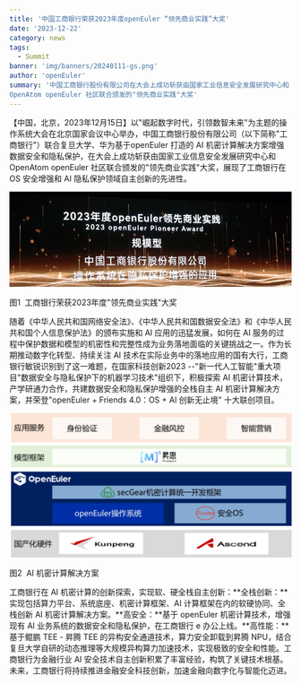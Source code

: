 ```yaml
---
title: '中国工商银行荣获2023年度openEuler “领先商业实践”大奖'
date: '2023-12-22'
category: news
tags:
  - Summit
banner: 'img/banners/20240111-gs.png'
author: 'openEuler'
summary: '中国工商银行股份有限公司在大会上成功斩获由国家工业信息安全发展研究中心和
OpenAtom openEuler 社区联合颁发的"领先商业实践"大奖'
---
```




【中国，北京，2023年12月15日】以"崛起数字时代，引领数智未来"为主题的操作系统大会在北京国家会议中心举办，中国工商银行股份有限公司（以下简称"工商银行"）联合复旦大学、华为基于openEuler
打造的 AI
机密计算解决方案增强数据安全和隐私保护，在大会上成功斩获由国家工业信息安全发展研究中心和
OpenAtom openEuler 社区联合颁发的"领先商业实践"大奖，展现了工商银行在 OS
安全增强和 AI 隐私保护领域自主创新的先进性。

<img src="./media/image1.png" width="1000">

图1 
工商银行荣获2023年度"领先商业实践"大奖

随着《中华人民共和国网络安全法》、《中华人民共和国数据安全法》和《中华人民共和国个人信息保护法》的颁布实施和
AI 应用的迅猛发展，如何在 AI
服务的过程中保护数据和模型的机密性和完整性成为业务落地面临的关键挑战之一。作为长期推动数字化转型、持续关注
AI
技术在实际业务中的落地应用的国有大行，工商银行敏锐识别到了这一难题，在国家科技创新2023
\--"新一代人工智能"重大项目"数据安全与隐私保护下的机器学习技术"组织下，积极探索
AI 机密计算技术，产学研通力合作，共建数据安全和隐私保护增强的全栈自主 AI
机密计算解决方案，并荣登"openEuler + Friends 4.0：OS + AI 创新无止境"
十大联创项目。

<img src="./media/image2.png" width="1000">

图2  AI 机密计算解决方案

工商银行在 AI
机密计算的创新探索，实现软、硬全栈自主创新：**全栈创新：**实现包括算力平台、系统底座、机密计算框架、AI
计算框架在内的软硬协同、全栈创新 AI 机密计算解决方案。**高安全：**基于
openEuler 机密计算技术，增强现有 AI
业务系统的数据安全和隐私保护，在工商银行 e
办公上线。**高性能：**基于鲲鹏 TEE - 昇腾 TEE
的异构安全通道技术，算力安全卸载到昇腾
NPU，结合复旦大学自研的动态推理等大规模异构算力加速技术，实现极致的安全和性能。工商银行为金融行业
AI
安全技术自主创新积累了丰富经验，构筑了关键技术根基。未来，工商银行将持续推进金融安全科技创新，加速金融向数字化与智能化迈进。
